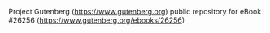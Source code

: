 Project Gutenberg (https://www.gutenberg.org) public repository for eBook #26256 (https://www.gutenberg.org/ebooks/26256)
